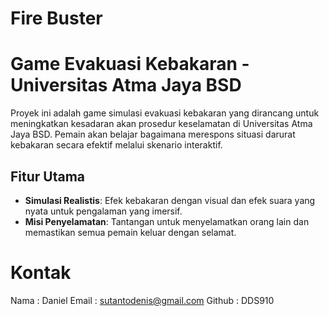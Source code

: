 # Fire Buster 
# Game Evakuasi Kebakaran - Universitas Atma Jaya BSD

Proyek ini adalah game simulasi evakuasi kebakaran yang dirancang untuk meningkatkan kesadaran akan prosedur keselamatan di Universitas Atma Jaya BSD. Pemain akan belajar bagaimana merespons situasi darurat kebakaran secara efektif melalui skenario interaktif.

## Fitur Utama
- **Simulasi Realistis**: Efek kebakaran dengan visual dan efek suara yang nyata untuk pengalaman yang imersif.
- **Misi Penyelamatan**: Tantangan untuk menyelamatkan orang lain dan memastikan semua pemain keluar dengan selamat.

# Kontak
Nama : Daniel
Email : sutantodenis@gmail.com
Github : DDS910